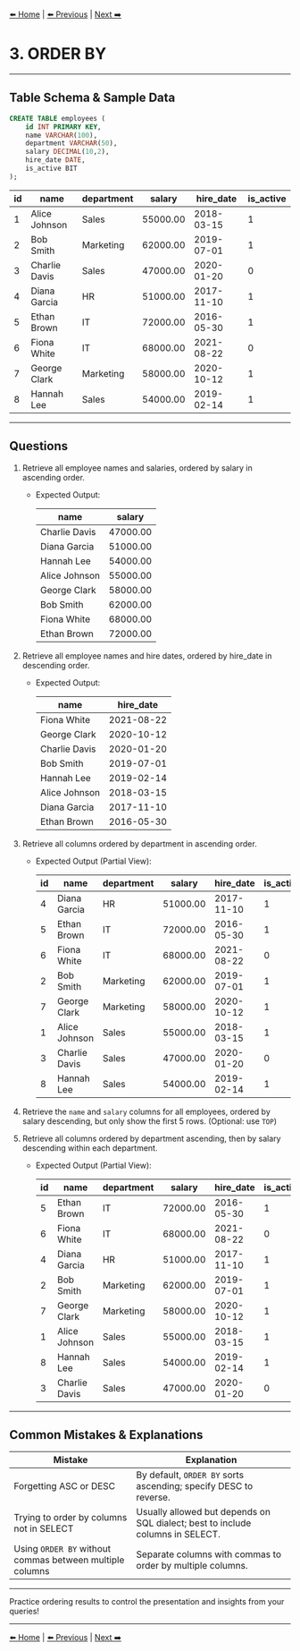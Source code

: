 [⬅️ Home](README.md) | [⬅️ Previous](02-select-columns.md) | [Next ➡️](04-count.md)

# 3. ORDER BY

---

## Table Schema & Sample Data

```sql
CREATE TABLE employees (
    id INT PRIMARY KEY,
    name VARCHAR(100),
    department VARCHAR(50),
    salary DECIMAL(10,2),
    hire_date DATE,
    is_active BIT
);
```

| id | name          | department | salary   | hire\_date | is\_active |
| -- | ------------- | ---------- | -------- | ---------- | ---------- |
| 1  | Alice Johnson | Sales      | 55000.00 | 2018-03-15 | 1       |
| 2  | Bob Smith     | Marketing  | 62000.00 | 2019-07-01 | 1       |
| 3  | Charlie Davis | Sales      | 47000.00 | 2020-01-20 | 0      |
| 4  | Diana Garcia  | HR         | 51000.00 | 2017-11-10 | 1       |
| 5  | Ethan Brown   | IT         | 72000.00 | 2016-05-30 | 1       |
| 6  | Fiona White   | IT         | 68000.00 | 2021-08-22 | 0      |
| 7  | George Clark  | Marketing  | 58000.00 | 2020-10-12 | 1       |
| 8  | Hannah Lee    | Sales      | 54000.00 | 2019-02-14 | 1       |

---

## Questions

1. Retrieve all employee names and salaries, ordered by salary in ascending order.

   * Expected Output:

     | name          | salary   |
     | ------------- | -------- |
     | Charlie Davis | 47000.00 |
     | Diana Garcia  | 51000.00 |
     | Hannah Lee    | 54000.00 |
     | Alice Johnson | 55000.00 |
     | George Clark  | 58000.00 |
     | Bob Smith     | 62000.00 |
     | Fiona White   | 68000.00 |
     | Ethan Brown   | 72000.00 |

2. Retrieve all employee names and hire dates, ordered by hire\_date in descending order.

   * Expected Output:

     | name          | hire\_date |
     | ------------- | ---------- |
     | Fiona White   | 2021-08-22 |
     | George Clark  | 2020-10-12 |
     | Charlie Davis | 2020-01-20 |
     | Bob Smith     | 2019-07-01 |
     | Hannah Lee    | 2019-02-14 |
     | Alice Johnson | 2018-03-15 |
     | Diana Garcia  | 2017-11-10 |
     | Ethan Brown   | 2016-05-30 |

3. Retrieve all columns ordered by department in ascending order.

   * Expected Output (Partial View):

     | id | name          | department | salary   | hire\_date | is\_active |
     | -- | ------------- | ---------- | -------- | ---------- | ---------- |
     | 4  | Diana Garcia  | HR         | 51000.00 | 2017-11-10 | 1       |
     | 5  | Ethan Brown   | IT         | 72000.00 | 2016-05-30 | 1       |
     | 6  | Fiona White   | IT         | 68000.00 | 2021-08-22 | 0      |
     | 2  | Bob Smith     | Marketing  | 62000.00 | 2019-07-01 | 1       |
     | 7  | George Clark  | Marketing  | 58000.00 | 2020-10-12 | 1       |
     | 1  | Alice Johnson | Sales      | 55000.00 | 2018-03-15 | 1       |
     | 3  | Charlie Davis | Sales      | 47000.00 | 2020-01-20 | 0      |
     | 8  | Hannah Lee    | Sales      | 54000.00 | 2019-02-14 | 1       |

4. Retrieve the `name` and `salary` columns for all employees, ordered by salary descending, but only show the first 5 rows. (Optional: use `TOP`)

5. Retrieve all columns ordered by department ascending, then by salary descending within each department.

   * Expected Output (Partial View):

     | id | name          | department | salary   | hire\_date | is\_active |
     | -- | ------------- | ---------- | -------- | ---------- | ---------- |
     | 5  | Ethan Brown   | IT         | 72000.00 | 2016-05-30 | 1       |
     | 6  | Fiona White   | IT         | 68000.00 | 2021-08-22 | 0      |
     | 4  | Diana Garcia  | HR         | 51000.00 | 2017-11-10 | 1       |
     | 2  | Bob Smith     | Marketing  | 62000.00 | 2019-07-01 | 1       |
     | 7  | George Clark  | Marketing  | 58000.00 | 2020-10-12 | 1       |
     | 1  | Alice Johnson | Sales      | 55000.00 | 2018-03-15 | 1       |
     | 8  | Hannah Lee    | Sales      | 54000.00 | 2019-02-14 | 1       |
     | 3  | Charlie Davis | Sales      | 47000.00 | 2020-01-20 | 0      |

---

## Common Mistakes & Explanations

| Mistake                                                  | Explanation                                                                    |
| -------------------------------------------------------- | ------------------------------------------------------------------------------ |
| Forgetting ASC or DESC                                   | By default, `ORDER BY` sorts ascending; specify DESC to reverse.               |
| Trying to order by columns not in SELECT                 | Usually allowed but depends on SQL dialect; best to include columns in SELECT. |
| Using `ORDER BY` without commas between multiple columns | Separate columns with commas to order by multiple columns.                     |

---

Practice ordering results to control the presentation and insights from your queries!

---

[⬅️ Home](README.md) | [⬅️ Previous](02-select-columns.md) | [Next ➡️](04-count.md)
